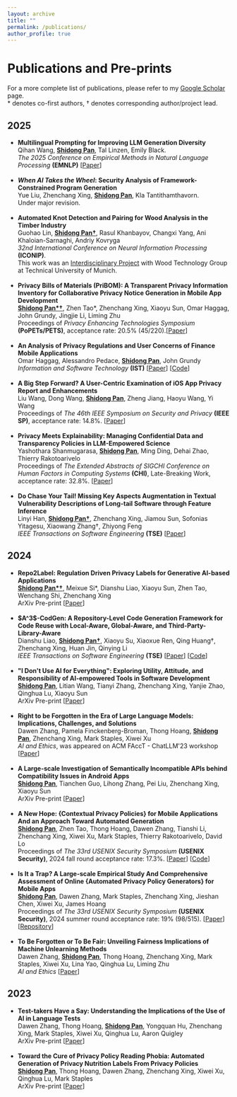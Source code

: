 ```yaml
---
layout: archive
title: ""
permalink: /publications/
author_profile: true
---
```


<style>
table.imgtable, table.imgtable td{
  /* height: auto; */
  /* text-align: left; */
}

</style>

# <i class="fa fa-fw fa-copy"></i> Publications and Pre-prints

For a more complete list of publications, please refer to my <a href="https://scholar.google.com.au/citations?user=IPz6ilYAAAAJ&hl=en">Google Scholar</a> page.<br>
\* denotes co-first authors, † denotes corresponding author/project lead.


## 2025
<ul>
  <li>
     <b>Multilingual Prompting for Improving LLM Generation Diversity</b> <br>
       Qihan Wang, <ins><b>Shidong Pan</b></ins>, Tal Linzen, Emily Black. <br>
       <em>The 2025 Conference on Empirical Methods in Natural Language Processing</em> <b> (EMNLP)</b> [<a href="https://arxiv.org/abs/2505.15229">Paper</a>]
  </li>
  <br>
  <li>
     <b><em>When AI Takes the Wheel</em>: Security Analysis of Framework-Constrained Program Generation</b><br>
      Yue Liu, Zhenchang Xing, <ins><b>Shidong Pan</b></ins>, Kla Tantithamthavorn.<br>
      Under major revision.
  </li>
  <br>
  <li>
     <b>Automated Knot Detection and Pairing for Wood Analysis in the Timber Industry</b> <br>
      Guohao Lin, <ins><b>Shidong Pan†</b></ins>, Rasul Khanbayov, Changxi Yang, Ani Khaloian-Sarnaghi, Andriy Kovryga<br>
      <em>32nd International Conference on Neural Information Processing</em> <b> (ICONIP)</b>.<br>
      This work was an <a href="https://www.cit.tum.de/en/cit/studies/degree-programs/master-informatics/interdisciplinary-project/"> Interdisciplinary Project</a> with Wood Technology Group at Technical University of Munich. 
  </li>
  <br>
  <li>
     <b>Privacy Bills of Materials (PriBOM): A Transparent Privacy Information Inventory for Collaborative Privacy Notice Generation in Mobile App Development</b> <br>
      <ins><b>Shidong Pan*†</b></ins>, Zhen Tao*, Zhenchang Xing, Xiaoyu Sun, Omar Haggag, John Grundy, Jingjie Li, Liming Zhu <br>
      Proceedings of <em>Privacy Enhancing Technologies Symposium</em> <b> (PoPETs/PETS)</b>, acceptance rate: 20.5% (45/220).[<a href="https://petsymposium.org/popets/2025/popets-2025-0136.pdf">Paper</a>]
  </li>
<br>
  <li>
      <b> An Analysis of Privacy Regulations and User Concerns of Finance Mobile Applications</b>  <br>
       Omar Haggag, Alessandro Pedace, <ins><b>Shidong Pan</b></ins>, John Grundy <br>
      <em>Information and Software Technology</em> <b>(IST)</b>
      [<a href="https://www.sciencedirect.com/science/article/pii/S0950584925000953" target="_blank">Paper</a>]
      [<a href="https://github.com/HumaniSELab/An_Analysis_of_Privacy_Regulations_and_User_Concerns_of_Finance_Mobile_Applications">Code</a>]
  </li>
<br>
  <li>
    <b>A Big Step Forward? A User-Centric Examination of iOS App Privacy Report and Enhancements</b> <br>
    Liu Wang, Dong Wang, <ins><b>Shidong Pan</b></ins>, Zheng Jiang, Haoyu Wang, Yi Wang<br>
    Proceedings of <em>The 46th IEEE Symposium on Security and Privacy</em> <b>(IEEE SP)</b>, acceptance rate: 14.8%. 
    [<a href="https://www.computer.org/csdl/proceedings-article/sp/2025/223600d878/26hiVNNmd1e" target="_blank">Paper</a>]
  </li>
<br>
  <li>
    <b>Privacy Meets Explainability: Managing Confidential Data and Transparency Policies in LLM-Empowered Science</b> <br>
    Yashothara Shanmugarasa, <ins><b>Shidong Pan</b></ins>, Ming Ding, Dehai Zhao, Thierry Rakotoarivelo<br>
    Proceedings of <em>The Extended Abstracts of SIGCHI Conference on Human Factors in Computing Systems</em> <b>(CHI)</b>, Late-Breaking Work, acceptance rate: 32.8%.  
    [<a href="https://ShidongPAN.github.io/_pages/papers/CHI_LBW_Privacy.pdf" target="_blank">Paper</a>]
  </li>
<br>
  <li>
    <b> Do Chase Your Tail! Missing Key Aspects Augmentation in Textual Vulnerability Descriptions of Long-tail Software through Feature Inference</b> <br>
    Linyi Han,  <ins><b>Shidong Pan†</b></ins>, Zhenchang Xing, Jiamou Sun, Sofonias Yitagesu, Xiaowang Zhang†, Zhiyong Feng<br>
    <em>IEEE Transactions on Software Engineering</em> <b>(TSE)</b>
        [<a href="https://arxiv.org/abs/2405.07430">Paper</a>]
  </li>
</ul>


## 2024
<ul>
  <li>
  <b>Repo2Label: Regulation Driven Privacy Labels for Generative AI-based Applications</b><br>
  <ins><b>Shidong Pan*†</b></ins>, Meixue Si*, Dianshu Liao, Xiaoyu Sun, Zhen Tao, Wenchang Shi, Zhenchang Xing<br>
  ArXiv Pre-print
  [<a href="https://arxiv.org/abs/2405.07430">Paper</a>]
  </li>
<br>    
  <li>
   <b>$A^3$-CodGen: A Repository-Level Code Generation Framework for Code Reuse with Local-Aware, Global-Aware, and Third-Party-Library-Aware</b><br>
        Dianshu Liao, <ins><b>Shidong Pan†</b></ins>, Xiaoyu Su, Xiaoxue Ren, Qing Huang†, Zhenchang Xing, Huan Jin, Qinying Li<br>
        <em>IEEE Transactions on Software Engineering</em> <b>(TSE)</b>
        [<a href="https://arxiv.org/abs/2312.05772">Paper</a>]
        [<a href="https://github.com/Dianshu-Liao/AAA-Code-Generation-Framework-for-Code-Repository-Local-Aware-Global-Aware-Third-Party-Aware">Code</a>]
  </li>
<br>
  <li>
    <b>"I Don't Use AI for Everything": Exploring Utility, Attitude, and Responsibility of AI-empowered Tools in Software Development</b><br>
        <ins><b>Shidong Pan</b></ins>, Litian Wang, Tianyi Zhang, Zhenchang Xing, Yanjie Zhao, Qinghua Lu, Xiaoyu Sun<br>
        ArXiv Pre-print
        [<a href="https://arxiv.org/abs/2405.07430">Paper</a>]
  </li>
<br>
  <li>
      <b>Right to be Forgotten in the Era of Large Language Models: Implications, Challenges, and Solutions</b><br>
        Dawen Zhang, Pamela Finckenberg-Broman, Thong Hoang, <ins><b>Shidong Pan</b></ins>, Zhenchang Xing, Mark Staples, Xiwei Xu<br>
        <em>AI and Ethics</em>, was appeared on ACM FAccT - ChatLLM'23 workshop       
        [<a href="https://arxiv.org/abs/2307.03941">Paper</a>]
  </li>
  <br>
  <li>
    <b>A Large-scale Investigation of Semantically Incompatible APIs behind Compatibility Issues in Android Apps</b><br>
        <ins><b>Shidong Pan</b></ins>, Tianchen Guo, Lihong Zhang, Pei Liu, Zhenchang Xing, Xiaoyu Sun<br>
        ArXiv Pre-print
        [<a href="https://arxiv.org/abs/2406.17431">Paper</a>]
  </li>
  <br>
  <li>
      <b>A New Hope: {Contextual Privacy Policies} for Mobile Applications And an Approach Toward Automated Generation</b><br>
        <ins><b>Shidong Pan</b></ins>, Zhen Tao, Thong Hoang, Dawen Zhang, Tianshi Li, Zhenchang Xing, Xiwei Xu, Mark Staples, Thierry Rakotoarivelo, David Lo<br>
        Proceedings of <em>The 33rd USENIX Security Symposium</em> <b>(USENIX Security)</b>, 2024 fall round acceptance rate: 17.3%.
        [<a href="https://www.usenix.org/system/files/usenixsecurity24-pan-shidong-hope.pdf">Paper</a>]
        [<a href="https://github.com/ShidongPAN/Cpp4App">Code</a>]
  </li>
  <br>
  <li>
        <b> Is It a Trap? A Large-scale Empirical Study And Comprehensive Assessment of Online {Automated Privacy Policy Generators} for Mobile Apps</b> <br>
        <ins><b>Shidong Pan</b></ins>, Dawen Zhang, Mark Staples, Zhenchang Xing, Jieshan Chen, Xiwei Xu, James Hoang<br>
        Proceedings of <em>The 33rd USENIX Security Symposium</em> <b>(USENIX Security)</b>, 2024 summer round acceptance rate: 19% (98/515).
        [<a href="https://www.usenix.org/system/files/usenixsecurity24-pan-shidong-trap.pdf">Paper</a>]
        [<a href="https://github.com/ShidongPAN/APPG">Repository</a>]
  </li>
    <br>
  <li>
        <b>To Be Forgotten or To Be Fair: Unveiling Fairness Implications of Machine Unlearning Methods</b> <br>
        Dawen Zhang, <ins><b>Shidong Pan</b></ins>, Thong Hoang, Zhenchang Xing, Mark Staples, Xiwei Xu, Lina Yao, Qinghua Lu, Liming Zhu<br>
        <em>AI and Ethics</em>    
        [<a href="https://link.springer.com/article/10.1007/s43681-023-00398-y">Paper</a>]
  </li>
</ul> 

## 2023
<ul>
    <li>
      <b>Test-takers Have a Say: Understanding the Implications of the Use of AI in Language Tests</b> <br>
      Dawen Zhang, Thong Hoang, <ins><b>Shidong Pan</b></ins>, Yongquan Hu, Zhenchang Xing, Mark Staples, Xiwei Xu, Qinghua Lu, Aaron Quigley<br>
      ArXiv Pre-print 
      [<a href="https://arxiv.org/abs/2307.09885">Paper</a>]
  </li>
      <br>
  <li>
     <b>Toward the Cure of Privacy Policy Reading Phobia: Automated Generation of Privacy Nutrition Labels From Privacy Policies</b><br>
     <ins><b>Shidong Pan</b></ins>, Thong Hoang, Dawen Zhang, Zhenchang Xing, Xiwei Xu, Qinghua Lu, Mark Staples<br>
      ArXiv Pre-print
      [<a href="https://arxiv.org/abs/2306.10923">Paper</a>]
  </li>
</ul> 


